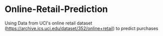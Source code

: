 # Online-Retail-Prediction
Using Data from UCI's online retail dataset (https://archive.ics.uci.edu/dataset/352/online+retail) to predict purchases
